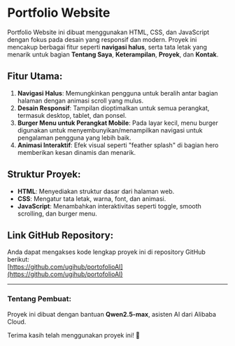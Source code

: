 
# Portfolio Website

Portfolio Website ini dibuat menggunakan HTML, CSS, dan JavaScript dengan fokus pada desain yang responsif dan modern. Proyek ini mencakup berbagai fitur seperti **navigasi halus**, serta tata letak yang menarik untuk bagian **Tentang Saya**, **Keterampilan**, **Proyek**, dan **Kontak**.

## Fitur Utama:
1. **Navigasi Halus**: Memungkinkan pengguna untuk beralih antar bagian halaman dengan animasi scroll yang mulus.
2. **Desain Responsif**: Tampilan dioptimalkan untuk semua perangkat, termasuk desktop, tablet, dan ponsel.
3. **Burger Menu untuk Perangkat Mobile**: Pada layar kecil, menu burger digunakan untuk menyembunyikan/menampilkan navigasi untuk pengalaman pengguna yang lebih baik.
4. **Animasi Interaktif**: Efek visual seperti "feather splash" di bagian hero memberikan kesan dinamis dan menarik.

## Struktur Proyek:
- **HTML**: Menyediakan struktur dasar dari halaman web.
- **CSS**: Mengatur tata letak, warna, font, dan animasi.
- **JavaScript**: Menambahkan interaktivitas seperti toggle, smooth scrolling, dan burger menu.

## Link GitHub Repository:
Anda dapat mengakses kode lengkap proyek ini di repository GitHub berikut:  
[https://github.com/ugihub/portofolioAI](https://github.com/ugihub/portofolioAI)

---

### Tentang Pembuat:
Proyek ini dibuat dengan bantuan **Qwen2.5-max**, asisten AI dari Alibaba Cloud.

Terima kasih telah menggunakan proyek ini! 🚀
